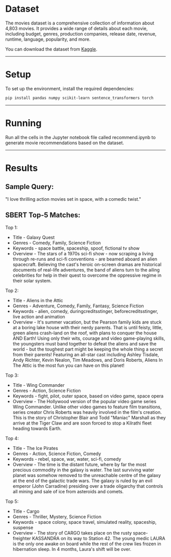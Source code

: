 # Dataset

The movies dataset is a comprehensive collection of information about 4,803 movies. It provides a wide range of details about each movie, including budget, genres, production companies, release date, revenue, runtime, language, popularity, and more.

You can download the dataset from [Kaggle](https://www.kaggle.com/datasets/utkarshx27/movies-dataset?resource=download).

---

# Setup

To set up the environment, install the required dependencies:

```bash
pip install pandas numpy scikit-learn sentence_transformers torch
```

---

# Running

Run all the cells in the Jupyter notebook file called recommend.ipynb to generate movie recommendations based on the dataset.

---

# Results

## Sample Query:

"I love thrilling action movies set in space, with a comedic twist."

## SBERT Top-5 Matches:

Top 1:

- Title - Galaxy Quest
- Genres - Comedy, Family, Science Fiction
- Keywords - space battle, spaceship, spoof, fictional tv show
- Overview - The stars of a 1970s sci-fi show - now scraping a living through re-runs and sci-fi conventions - are beamed aboard an alien spacecraft. Believing the cast's heroic on-screen dramas are historical documents of real-life adventures, the band of aliens turn to the ailing celebrities for help in their quest to overcome the oppressive regime in their solar system.

Top 2:

- Title - Aliens in the Attic
- Genres - Adventure, Comedy, Family, Fantasy, Science Fiction
- Keywords - alien, comedy, duringcreditsstinger, beforecreditsstinger, live action and animation
- Overview - It's summer vacation, but the Pearson family kids are stuck at a boring lake house with their nerdy parents. That is until feisty, little, green aliens crash-land on the roof, with plans to conquer the house AND Earth! Using only their wits, courage and video game-playing skills, the youngsters must band together to defeat the aliens and save the world - but the toughest part might be keeping the whole thing a secret from their parents! Featuring an all-star cast including Ashley Tisdale, Andy Richter, Kevin Nealon, Tim Meadows, and Doris Roberts, Aliens In The Attic is the most fun you can have on this planet!

Top 3:

- Title - Wing Commander
- Genres - Action, Science Fiction
- Keywords - fight, pilot, outer space, based on video game, space opera
- Overview - The Hollywood version of the popular video game series Wing Commander. Unlike other video games to feature film transitions, series creator Chris Roberts was heavily involved in the film's creation. This is the story of Christopher Blair and Todd "Maniac" Marshall as they arrive at the Tiger Claw and are soon forced to stop a Kilrathi fleet heading towards Earth.

Top 4:

- Title - The Ice Pirates
- Genres - Action, Science Fiction, Comedy
- Keywords - rebel, space, war, water, sci-fi, comedy
- Overview - The time is the distant future, where by far the most precious commodity in the galaxy is water. The last surviving water planet was somehow removed to the unreachable centre of the galaxy at the end of the galactic trade wars. The galaxy is ruled by an evil emperor (John Carradine) presiding over a trade oligarchy that controls all mining and sale of ice from asteroids and comets.

Top 5:

- Title - Cargo
- Genres - Thriller, Mystery, Science Fiction
- Keywords - space colony, space travel, simulated reality, spaceship, suspense
- Overview - The story of CARGO takes place on the rusty space-freighter KASSANDRA on its way to Station 42. The young medic LAURA is the only one awake on board while the rest of the crew lies frozen in hibernation sleep. In 4 months, Laura's shift will be over.

